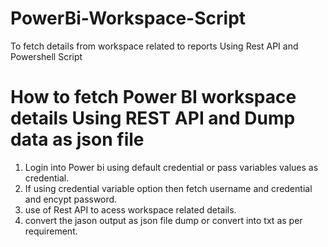 # PowerBi-Workspace-Script
To fetch details from workspace related to reports Using Rest API and Powershell Script

# How to fetch Power BI workspace details Using REST API and Dump data as json file 

1. Login into Power bi using default credential or pass variables values as credential.
2. If using credential variable option then fetch username and credential and encypt password.
3. use of Rest API to acess workspace related details.
4. convert the jason output as json file dump or convert into txt as per requirement.
